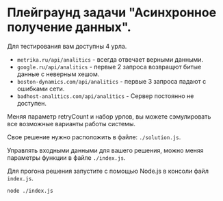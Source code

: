 # Плейграунд задачи "Асинхронное получение данных".

Для тестирования вам доступны 4 урла.

- `metrika.ru/api/analitics` - всегда отвечает верными данными.
- `google.ru/api/analitics` - первые 2 запроса возвращют битые данные с неверным хешом.
- `boston-dynamics.com/api/analitics` - первые 3 запроса падают с ошибками сети.
- `badhost-analitics.com/api/analitics` - Сервер постоянно не доступен.

Меняя параметр retryCount и набор урлов, вы можете сэмулировать все возможные варианты работы системы.

Cвое решение нужно расположить в файле: `./solution.js`.

Управлять входными данными для вашего решения, можно меняя параметры функции в файле `./index.js`.

Для прогона решения запустите c помощью Node.js в консоли файл `index.js`.

```bash
node ./index.js
```
